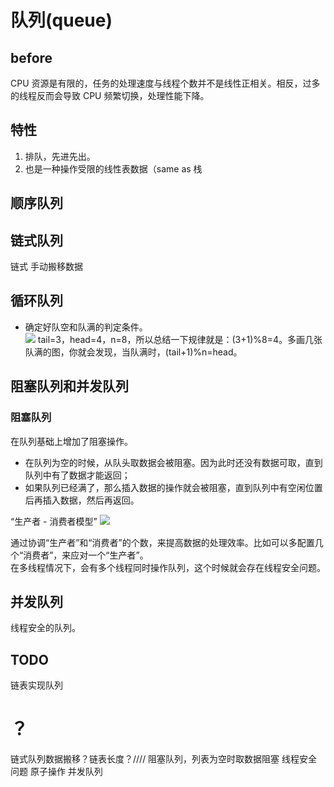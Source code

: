 # 队列(queue)

## before

CPU 资源是有限的，任务的处理速度与线程个数并不是线性正相关。相反，过多的线程反而会导致 CPU 频繁切换，处理性能下降。

## 特性

1. 排队，先进先出。
2. 也是一种操作受限的线性表数据（same as 栈

## 顺序队列

## 链式队列

链式 手动搬移数据

## 循环队列

- 确定好队空和队满的判定条件。  
![](https://static001.geekbang.org/resource/image/3d/ec/3d81a44f8c42b3ceee55605f9aeedcec.jpg?wh=1142*640)
tail=3，head=4，n=8，所以总结一下规律就是：(3+1)%8=4。多画几张队满的图，你就会发现，当队满时，(tail+1)%n=head。

## 阻塞队列和并发队列

### 阻塞队列

在队列基础上增加了阻塞操作。  

- 在队列为空的时候，从队头取数据会被阻塞。因为此时还没有数据可取，直到队列中有了数据才能返回；
- 如果队列已经满了，那么插入数据的操作就会被阻塞，直到队列中有空闲位置后再插入数据，然后再返回。

“生产者 - 消费者模型”
![](https://static001.geekbang.org/resource/image/5e/eb/5ef3326181907dea0964f612890185eb.jpg?wh=1141*499)

通过协调“生产者”和“消费者”的个数，来提高数据的处理效率。比如可以多配置几个“消费者”，来应对一个“生产者”。  
在多线程情况下，会有多个线程同时操作队列，这个时候就会存在线程安全问题。

## 并发队列

线程安全的队列。

## TODO

链表实现队列

# ？

链式队列数据搬移？链表长度？////
阻塞队列，列表为空时取数据阻塞
线程安全问题
原子操作
并发队列
